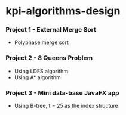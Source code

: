 # kpi-algorithms-design

### Project  1 - External Merge Sort

- Polyphase merge sort

### Project  2 - 8 Queens Problem

- Using LDFS algorithm
- Using A* algorithm

### Project 3 - Mini data-base JavaFX app

- Using B-tree, t = 25 as the index structure